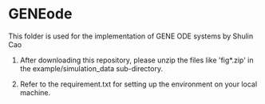 # GENEode
This folder is used for the implementation of GENE ODE systems by Shulin Cao


1. After downloading this repository, please unzip the files like 'fig*.zip' in the example/simulation_data sub-directory.

2. Refer to the requirement.txt for setting up the environment on your local machine.

